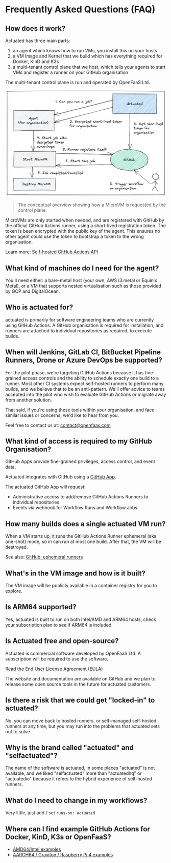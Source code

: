 # Frequently Asked Questions (FAQ)

## How does it work?

Actuated has three main parts:

1. an agent which knows how to run VMs, you install this on your hosts
2. a VM image and Kernel that we build which has everything required for Docker, KinD and K3s
3. a multi-tenant control plane that we host, which tells your agents to start VMs and register a runner on your GitHub organisation

The multi-tenant control plane is run and operated by OpenFaaS Ltd.

![Conceptual flow of starting up a new ephemeral runner](images/conceptual.png)

> The conceptual overview showing how a MicroVM is requested by the control plane.

MicroVMs are only started when needed, and are registered with GitHub by the official GitHub Actions runner, using a short-lived registration token. The token is been encrypted with the public key of the agent. This ensures no other agent could use the token to bootstrap a token to the wrong organisation.

Learn more: [Self-hosted GitHub Actions API](https://docs.github.com/en/rest/actions/self-hosted-runners#create-a-registration-token-for-an-organization)

## What kind of machines do I need for the agent?

You'll need either: a bare-metal host (your own, AWS i3.metal or Equinix Metal), or a VM that supports nested virtualisation such as those provided by GCP and DigitalOcean.

## Who is actuated for?

actuated is primarily for software engineering teams who are currently using GitHub Actions. A GitHub organisation is required for installation, and runners are attached to individual repositories as required, to execute builds.

## When will Jenkins, GitLab CI, BitBucket Pipeline Runners, Drone or Azure DevOps be supported?

For the pilot phase, we're targeting GitHub Actions because it has fine-grained access controls and the ability to schedule exactly one build to a runner. Most other CI systems expect self-hosted runners to perform many builds, and we believe that to be an anti-pattern. We'll offer advice to teams accepted into the pilot who wish to evaluate GitHub Actions or migrate away from another solution.

That said, if you're using these tools within your organisation, and face similar issues or concerns, we'd like to hear from you.

Feel free to contact us at: [contact@openfaas.com](mailto:contact@openfaas.com)

## What kind of access is required to my GitHub Organisation?

GitHub Apps provide fine-grained privileges, access control, and event data.

Actuated integrates with GitHub using a [GitHub App](https://docs.github.com/en/developers/apps/getting-started-with-apps/about-apps).

The actuated GitHub App will request:

* Administrative access to add/remove GitHub Actions Runners to individual repositories
* Events via webhook for Workflow Runs and Workflow Jobs

## How many builds does a single actuated VM run?

When a VM starts up, it runs the GitHub Actions Runner ephemeral (aka one-shot) mode, so in can run at most one build. After that, the VM will be destroyed.

See also: [GitHub: ephemeral runners](https://docs.github.com/en/actions/hosting-your-own-runners/autoscaling-with-self-hosted-runners#using-ephemeral-runners-for-autoscaling)

## What's in the VM image and how is it built?

The VM image will be publicly available in a container registry for you to explore.

## Is ARM64 supported?

Yes, actuated is built to run on both Intel/AMD and ARM64 hosts, check your subscription plan to see if ARM64 is included.

## Is Actuated free and open-source?

Actuated is commercial software developed by OpenFaaS Ltd. A subscription will be required to use the software.

[Read the End User License Agreement (EULA)](https://github.com/self-actuated/actuated/blob/master/EULA.md)

The website and documentation are available on GitHub and we plan to release some open source tools in the future for actuated customers. 

## Is there a risk that we could get "locked-in" to actuated?

No, you can move back to hosted runners, or self-managed self-hosted runners at any time, but you may run into the problems that actuated sets out to solve.

## Why is the brand called "actuated" and "selfactuated"?

The name of the software is actuated, in some places "actuated" is not available, and we liked "selfactuated" more than "actuatedhq" or "actuatedio" because it refers to the hybrid experience of self-hosted runners.

## What do I need to change in my workflows?

Very little, just add / set `runs-on: actuated`

## Where can I find example GitHub Actions for Docker, KinD, K3s or OpenFaaS?

* [AMD64/Intel examples](https://github.com/actuated-samples)
* [AARCH64 / Graviton / Raspberry Pi 4 examples](https://github.com/actuated-samples-arm64)
